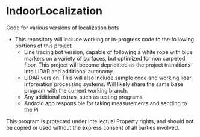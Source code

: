 # IndoorLocalization
Code for various versions of localization bots

* This repository will include working or in-progress code to the following portions of this project
  * Line tracing bot version, capable of following a white rope with blue markers on a variety of surfaces, but optimized for non carpeted floor.  This project will become depricated as the project transitions into LIDAR and additional autonomy.
  * LIDAR version.  This will also include sample code and working lidar information processing systems.  Will likely share the same base program with the current working branch.  
  * Any additional extras, such as testing programs
  * Android app responsible for taking measurements and sending to the Pi
  
This program is protected under Intellectual Property rights, and should not be copied or used without the express consent of all parties involved.  
